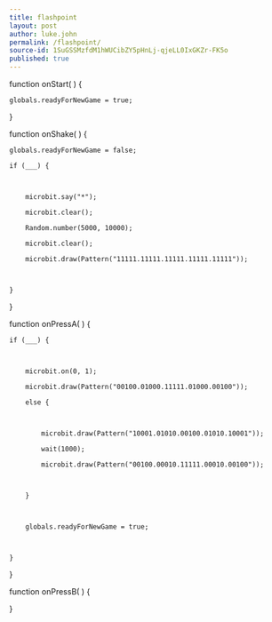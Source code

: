 ```yaml
---
title: flashpoint
layout: post
author: luke.john
permalink: /flashpoint/
source-id: 1SuGSSMzfdM1hWUCibZY5pHnLj-qjeLL0IxGKZr-FK5o
published: true
---
```

function onStart(  ) {

	globals.readyForNewGame = true;

	

}

function onShake(  ) {

	globals.readyForNewGame = false;

	if (___) {

		

		microbit.say("*");

		microbit.clear();

		Random.number(5000, 10000);

		microbit.clear();

		microbit.draw(Pattern("11111.11111.11111.11111.11111"));

		

	}

	

	

}

function onPressA(  ) {

	if (___) {

		

		microbit.on(0, 1);

		microbit.draw(Pattern("00100.01000.11111.01000.00100"));

		else {

			

			microbit.draw(Pattern("10001.01010.00100.01010.10001"));

			wait(1000);

			microbit.draw(Pattern("00100.00010.11111.00010.00100"));

			

		}

		

		globals.readyForNewGame = true;

		

	}

	

	

}

function onPressB(  ) {

	

}

